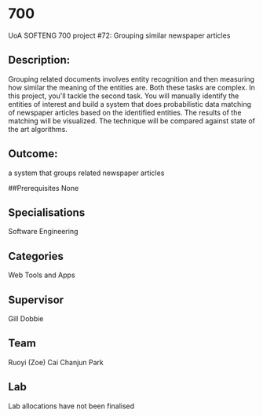 # 700
UoA SOFTENG 700 project #72: Grouping similar newspaper articles

## Description:
Grouping related documents involves entity recognition and then measuring how similar the meaning of the entities are. Both these tasks are complex. In this project, you'll tackle the second task. You will manually identify the entities of interest and build a system that does probabilistic data matching of newspaper articles based on the identified entities. The results of the matching will be visualized. The technique will be compared against state of the art algorithms.

## Outcome:
a system that groups related newspaper articles

##Prerequisites
None

## Specialisations
Software Engineering

## Categories
Web Tools and Apps

## Supervisor
Gill Dobbie

## Team
Ruoyi (Zoe) Cai
Chanjun Park

## Lab
Lab allocations have not been finalised

